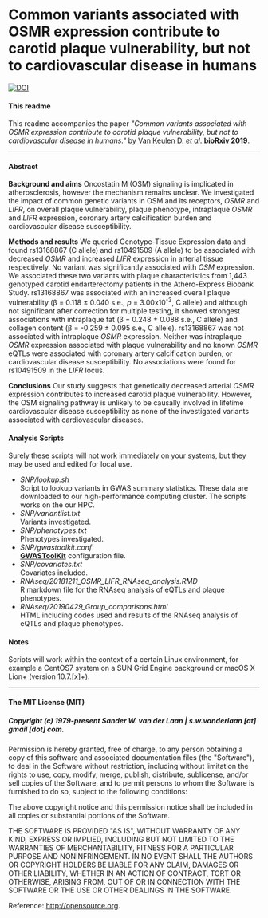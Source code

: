 Common variants associated with OSMR expression contribute to carotid plaque vulnerability, but not to cardiovascular disease in humans
===========================================================

[![DOI](https://zenodo.org/badge/283594863.svg)](https://zenodo.org/badge/latestdoi/283594863)

#### This readme
This readme accompanies the paper _"Common variants associated with OSMR expression contribute to carotid plaque vulnerability, but not to cardiovascular disease in humans."_ by [Van Keulen D. *et al*. **bioRxiv 2019**](https://doi.org/10.1101/576793).


--------------

#### Abstract

**Background and aims**
Oncostatin M (OSM) signaling is implicated in atherosclerosis, however the mechanism remains unclear. We investigated the impact of common genetic variants in OSM and its receptors, _OSMR_ and _LIFR_, on overall plaque vulnerability, plaque phenotype, intraplaque _OSMR_ and _LIFR_ expression, coronary artery calcification burden and cardiovascular disease susceptibility.

**Methods and results**
We queried Genotype-Tissue Expression data and found rs13168867 (C allele) and rs10491509 (A allele) to be associated with decreased _OSMR_ and increased _LIFR_ expression in arterial tissue respectively. No variant was significantly associated with _OSM_ expression.
We associated these two variants with plaque characteristics from 1,443 genotyped carotid endarterectomy patients in the Athero-Express Biobank Study. rs13168867 was associated with an increased overall plaque vulnerability (β = 0.118 ± 0.040 s.e., _p_ = 3.00x10<sup>-3</sup>, C allele) and although not significant after correction for multiple testing, it showed strongest associations with intraplaque fat (β = 0.248 ± 0.088 s.e., C allele) and collagen content (β = -0.259 ± 0.095 s.e., C allele). rs13168867 was not associated with intraplaque _OSMR_ expression. Neither was intraplaque _OSMR_ expression associated with plaque vulnerability and no known _OSMR_ eQTLs were associated with coronary artery calcification burden, or cardiovascular disease susceptibility. No associations were found for rs10491509 in the _LIFR_ locus.  

**Conclusions**
Our study suggests that genetically decreased arterial _OSMR_ expression contributes to increased carotid plaque vulnerability. However, the OSM signaling pathway is unlikely to be causally involved in lifetime cardiovascular disease susceptibility as none of the investigated variants associated with cardiovascular diseases.

#### Analysis Scripts
Surely these scripts will not work immediately on your systems, but they may be used and edited for local use.
 
- *SNP/lookup.sh*</br>
Script to lookup variants in GWAS summary statistics. These data are downloaded to our high-performance computing cluster. The scripts works on the our HPC.
- *SNP/variantlist.txt*</br>
Variants investigated.
- *SNP/phenotypes.txt*</br>
Phenotypes investigated.
- *SNP/gwastoolkit.conf*</br>
[**GWASToolKit**](https://github.com/swvanderlaan/GWASToolKit) configuration file.
- *SNP/covariates.txt*</br>
Covariates included.
- *RNAseq/20181211_OSMR_LIFR_RNAseq_analysis.RMD*</br>
R markdown file for the RNAseq analysis of eQTLs and plaque phenotypes.
- *RNAseq/20190429_Group_comparisons.html*</br>
HTML including codes used and results of the RNAseq analysis of eQTLs and plaque phenotypes.

#### Notes
Scripts will work within the context of a certain Linux environment, for example a CentOS7 system on a SUN Grid Engine background or macOS X Lion+ (version 10.7.[x]+). 


--------------

#### The MIT License (MIT)
##### Copyright (c) 1979-present Sander W. van der Laan | s.w.vanderlaan [at] gmail [dot] com.

Permission is hereby granted, free of charge, to any person obtaining a copy of this software and associated documentation files (the "Software"), to deal in the Software without restriction, including without limitation the rights to use, copy, modify, merge, publish, distribute, sublicense, and/or sell copies of the Software, and to permit persons to whom the Software is furnished to do so, subject to the following conditions:   

The above copyright notice and this permission notice shall be included in all copies or substantial portions of the Software.

THE SOFTWARE IS PROVIDED "AS IS", WITHOUT WARRANTY OF ANY KIND, EXPRESS OR IMPLIED, INCLUDING BUT NOT LIMITED TO THE WARRANTIES OF MERCHANTABILITY, FITNESS FOR A PARTICULAR PURPOSE AND NONINFRINGEMENT. IN NO EVENT SHALL THE AUTHORS OR COPYRIGHT HOLDERS BE LIABLE FOR ANY CLAIM, DAMAGES OR OTHER LIABILITY, WHETHER IN AN ACTION OF CONTRACT, TORT OR OTHERWISE, ARISING FROM, OUT OF OR IN CONNECTION WITH THE SOFTWARE OR THE USE OR OTHER DEALINGS IN THE SOFTWARE.

Reference: http://opensource.org.
